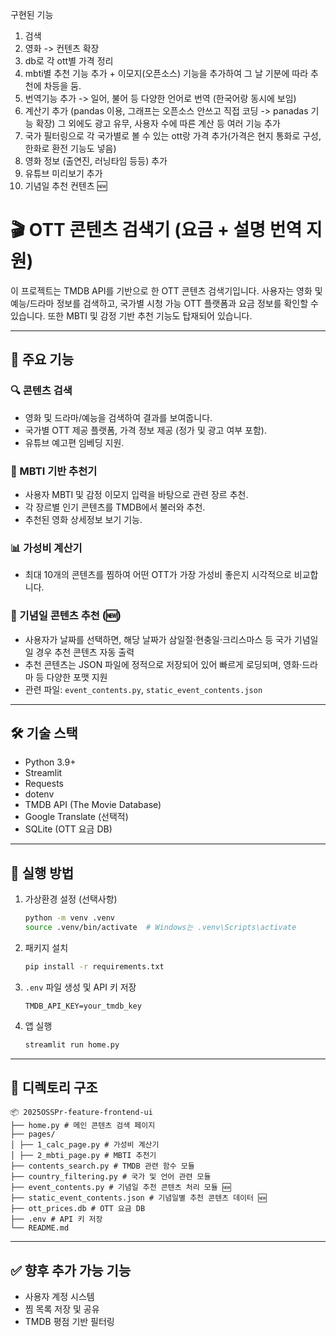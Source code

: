 구현된 기능

1. 검색
2. 영화 -> 컨텐츠 확장
3. db로 각 ott별 가격 정리
4. mbti별 추천 기능 추가 + 이모지(오픈소스) 기능을 추가하여 그 날 기분에 따라 추천에 차등을 둠.
5. 번역기능 추가 -> 일어, 불어 등 다양한 언어로 번역 (한국어랑 동시에 보임)
6. 계산기 추가 (pandas 이용, 그래프는 오픈소스 안쓰고 직접 코딩 -> panadas 기능 확장) 그 외에도 광고 유무, 사용자 수에 따른 계산 등 여러 기능 추가
7. 국가 필터링으로 각 국가별로 볼 수 있는 ott랑 가격 추가(가격은 현지 통화로 구성, 한화로 환전 기능도 넣음)
8. 영화 정보 (출연진, 러닝타임 등등) 추가
9. 유튜브 미리보기 추가
10. 기념일 추천 컨텐츠 🆕




# 🎬 OTT 콘텐츠 검색기 (요금 + 설명 번역 지원)

이 프로젝트는 TMDB API를 기반으로 한 OTT 콘텐츠 검색기입니다. 사용자는 영화 및 예능/드라마 정보를 검색하고, 국가별 시청 가능 OTT 플랫폼과 요금 정보를 확인할 수 있습니다. 또한 MBTI 및 감정 기반 추천 기능도 탑재되어 있습니다.

---

## 📌 주요 기능

### 🔍 콘텐츠 검색
- 영화 및 드라마/예능을 검색하여 결과를 보여줍니다.
- 국가별 OTT 제공 플랫폼, 가격 정보 제공 (정가 및 광고 여부 포함).
- 유튜브 예고편 임베딩 지원.

### 🧠 MBTI 기반 추천기
- 사용자 MBTI 및 감정 이모지 입력을 바탕으로 관련 장르 추천.
- 각 장르별 인기 콘텐츠를 TMDB에서 불러와 추천.
- 추천된 영화 상세정보 보기 기능.

### 📊 가성비 계산기
- 최대 10개의 콘텐츠를 찜하여 어떤 OTT가 가장 가성비 좋은지 시각적으로 비교합니다.

### 📅 기념일 콘텐츠 추천 (🆕)
- 사용자가 날짜를 선택하면, 해당 날짜가 삼일절·현충일·크리스마스 등 국가 기념일일 경우 추천 콘텐츠 자동 출력
- 추천 콘텐츠는 JSON 파일에 정적으로 저장되어 있어 빠르게 로딩되며, 영화·드라마 등 다양한 포맷 지원
- 관련 파일: `event_contents.py`, `static_event_contents.json`


---

## 🛠️ 기술 스택

- Python 3.9+
- Streamlit
- Requests
- dotenv
- TMDB API (The Movie Database)
- Google Translate (선택적)
- SQLite (OTT 요금 DB)

---

## 🚀 실행 방법

1. 가상환경 설정 (선택사항)
    ```bash
    python -m venv .venv
    source .venv/bin/activate  # Windows는 .venv\Scripts\activate
    ```

2. 패키지 설치
    ```bash
    pip install -r requirements.txt
    ```

3. `.env` 파일 생성 및 API 키 저장
    ```env
    TMDB_API_KEY=your_tmdb_key
    ```

4. 앱 실행
    ```bash
    streamlit run home.py
    ```

---

## 📁 디렉토리 구조

```
📦 2025OSSPr-feature-frontend-ui
├── home.py # 메인 콘텐츠 검색 페이지
├── pages/
│ ├── 1_calc_page.py # 가성비 계산기
│ ├── 2_mbti_page.py # MBTI 추천기
├── contents_search.py # TMDB 관련 함수 모듈
├── country_filtering.py # 국가 및 언어 관련 모듈
├── event_contents.py # 기념일 추천 콘텐츠 처리 모듈 🆕
├── static_event_contents.json # 기념일별 추천 콘텐츠 데이터 🆕
├── ott_prices.db # OTT 요금 DB
├── .env # API 키 저장
└── README.md
```

---

## ✅ 향후 추가 가능 기능
- 사용자 계정 시스템
- 찜 목록 저장 및 공유
- TMDB 평점 기반 필터링
